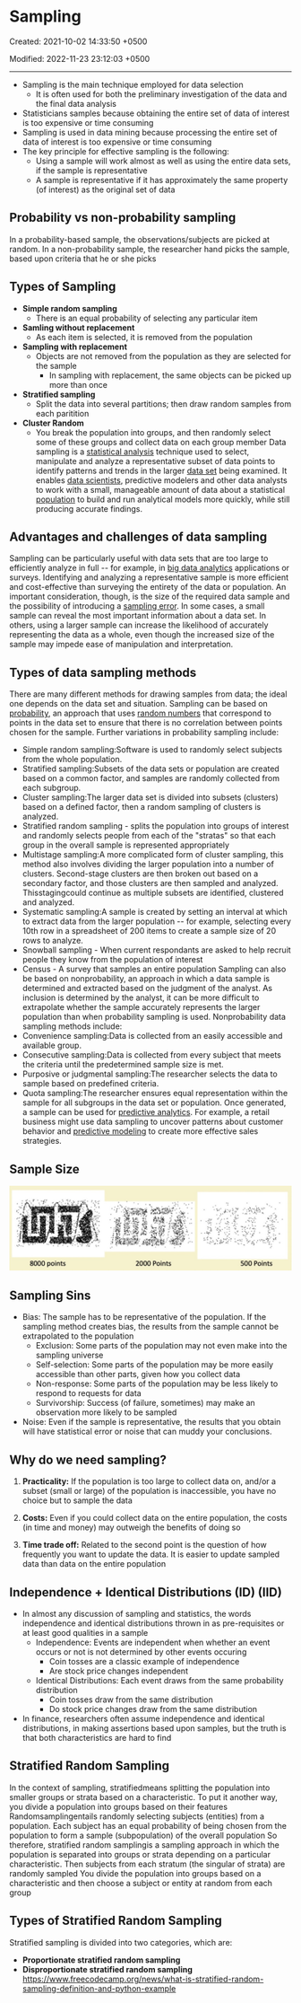 # Sampling

Created: 2021-10-02 14:33:50 +0500

Modified: 2022-11-23 23:12:03 +0500

---

- Sampling is the main technique employed for data selection
  - It is often used for both the preliminary investigation of the data and the final data analysis
- Statisticians samples because obtaining the entire set of data of interest is too expensive or time consuming
- Sampling is used in data mining because processing the entire set of data of interest is too expensive or time consuming
- The key principle for effective sampling is the following:
  - Using a sample will work almost as well as using the entire data sets, if the sample is representative
  - A sample is representative if it has approximately the same property (of interest) as the original set of data

## Probability vs non-probability sampling

In a probability-based sample, the observations/subjects are picked at random. In a non-probability sample, the researcher hand picks the sample, based upon criteria that he or she picks

## Types of Sampling

- **Simple random sampling**
  - There is an equal probability of selecting any particular item
- **Samling without replacement**
  - As each item is selected, it is removed from the population
- **Sampling with replacement**
  - Objects are not removed from the population as they are selected for the sample
    - In sampling with replacement, the same objects can be picked up more than once
- **Stratified sampling**
  - Split the data into several partitions; then draw random samples from each paritition
- **Cluster Random**
  - You break the population into groups, and then randomly select some of these groups and collect data on each group member
Data sampling is a [statistical analysis](https://whatis.techtarget.com/definition/statistical-analysis) technique used to select, manipulate and analyze a representative subset of data points to identify patterns and trends in the larger [data set](https://whatis.techtarget.com/definition/data-set) being examined. It enables [data scientists](https://searchenterpriseai.techtarget.com/definition/data-scientist), predictive modelers and other data analysts to work with a small, manageable amount of data about a statistical [population](https://whatis.techtarget.com/definition/population) to build and run analytical models more quickly, while still producing accurate findings.

## Advantages and challenges of data sampling

Sampling can be particularly useful with data sets that are too large to efficiently analyze in full -- for example, in [big data analytics](https://searchbusinessanalytics.techtarget.com/definition/big-data-analytics) applications or surveys. Identifying and analyzing a representative sample is more efficient and cost-effective than surveying the entirety of the data or population.
An important consideration, though, is the size of the required data sample and the possibility of introducing a [sampling error](https://whatis.techtarget.com/definition/sampling-error). In some cases, a small sample can reveal the most important information about a data set. In others, using a larger sample can increase the likelihood of accurately representing the data as a whole, even though the increased size of the sample may impede ease of manipulation and interpretation.

## Types of data sampling methods

There are many different methods for drawing samples from data; the ideal one depends on the data set and situation. Sampling can be based on [probability](https://whatis.techtarget.com/definition/probability), an approach that uses [random numbers](https://whatis.techtarget.com/definition/random-numbers) that correspond to points in the data set to ensure that there is no correlation between points chosen for the sample. Further variations in probability sampling include:

- Simple random sampling:Software is used to randomly select subjects from the whole population.
- Stratified sampling:Subsets of the data sets or population are created based on a common factor, and samples are randomly collected from each subgroup.
- Cluster sampling:The larger data set is divided into subsets (clusters) based on a defined factor, then a random sampling of clusters is analyzed.
- Stratified random sampling - splits the population into groups of interest and randomly selects people from each of the "stratas" so that each group in the overall sample is represented appropriately
- Multistage sampling:A more complicated form of cluster sampling, this method also involves dividing the larger population into a number of clusters. Second-stage clusters are then broken out based on a secondary factor, and those clusters are then sampled and analyzed. Thisstagingcould continue as multiple subsets are identified, clustered and analyzed.
- Systematic sampling:A sample is created by setting an interval at which to extract data from the larger population -- for example, selecting every 10th row in a spreadsheet of 200 items to create a sample size of 20 rows to analyze.
- Snowball sampling - When current respondants are asked to help recruit people they know from the population of interest
- Census - A survey that samples an entire population
Sampling can also be based on nonprobability, an approach in which a data sample is determined and extracted based on the judgment of the analyst. As inclusion is determined by the analyst, it can be more difficult to extrapolate whether the sample accurately represents the larger population than when probability sampling is used.
Nonprobability data sampling methods include:
- Convenience sampling:Data is collected from an easily accessible and available group.
- Consecutive sampling:Data is collected from every subject that meets the criteria until the predetermined sample size is met.
- Purposive or judgmental sampling:The researcher selects the data to sample based on predefined criteria.
- Quota sampling:The researcher ensures equal representation within the sample for all subgroups in the data set or population.
Once generated, a sample can be used for [predictive analytics](https://searchbusinessanalytics.techtarget.com/definition/predictive-analytics). For example, a retail business might use data sampling to uncover patterns about customer behavior and [predictive modeling](https://searchenterpriseai.techtarget.com/definition/predictive-modeling) to create more effective sales strategies.

## Sample Size

![image](media/Sampling-image1.jpeg)

## Sampling Sins

- Bias: The sample has to be representative of the population. If the sampling method creates bias, the results from the sample cannot be extrapolated to the population
  - Exclusion: Some parts of the population may not even make into the sampling universe
  - Self-selection: Some parts of the population may be more easily accessible than other parts, given how you collect data
  - Non-response: Some parts of the population may be less likely to respond to requests for data
  - Survivorship: Success (of failure, sometimes) may make an observation more likely to be sampled
- Noise: Even if the sample is representative, the results that you obtain will have statistical error or noise that can muddy your conclusions.

## Why do we need sampling?

1. **Practicality:** If the population is too large to collect data on, and/or a subset (small or large) of the population is inaccessible, you have no choice but to sample the data

2. **Costs:** Even if you could collect data on the entire population, the costs (in time and money) may outweigh the benefits of doing so

3. **Time trade off:** Related to the second point is the question of how frequently you want to update the data. It is easier to update sampled data than data on the entire population

## Independence + Identical Distributions (ID) (IID)

- In almost any discussion of sampling and statistics, the words independence and identical distributions thrown in as pre-requisites or at least good qualities in a sample
  - Independence: Events are independent when whether an event occurs or not is not determined by other events occuring
    - Coin tosses are a classic example of independence
    - Are stock price changes independent
  - Identical Distributions: Each event draws from the same probability distribution
    - Coin tosses draw from the same distribution
    - Do stock price changes draw from the same distribution
- In finance, researchers often assume independence and identical distributions, in making assertions based upon samples, but the truth is that both characteristics are hard to find

## Stratified Random Sampling

In the context of sampling, stratifiedmeans splitting the population into smaller groups or strata based on a characteristic. To put it another way, you divide a population into groups based on their features
Randomsamplingentails randomly selecting subjects (entities) from a population. Each subject has an equal probability of being chosen from the population to form a sample (subpopulation) of the overall population
So therefore, stratified random samplingis a sampling approach in which the population is separated into groups or strata depending on a particular characteristic. Then subjects from each stratum (the singular of strata) are randomly sampled
You divide the population into groups based on a characteristic and then choose a subject or entity at random from each group

## Types of Stratified Random Sampling

Stratified sampling is divided into two categories, which are:

- **Proportionate stratified random sampling**
- **Disproportionate stratified random sampling**
<https://www.freecodecamp.org/news/what-is-stratified-random-sampling-definition-and-python-example>
